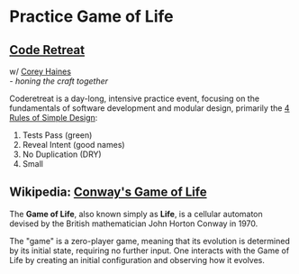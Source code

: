 # Practice Game of Life

## [Code Retreat](http://coderetreat.com)
w/ [Corey Haines](http://www.twitter.com/coreyhaines)  
*- honing the craft together*

Coderetreat is a day-long, intensive practice event, focusing on the fundamentals of software development and modular design, primarily the [4 Rules of Simple Design](http://c2.com/cgi/wiki?XpSimplicityRules):

1. Tests Pass (green)
2. Reveal Intent (good names)
3. No Duplication (DRY)
4. Small


## Wikipedia: [Conway's Game of Life](http://en.wikipedia.org/wiki/Conway%27s_Game_of_Life)

The **Game of Life**, also known simply as **Life**, is a cellular automaton devised by the British mathematician John Horton Conway in 1970.

The "game" is a zero-player game, meaning that its evolution is determined by its initial state, requiring no further input. One interacts with the Game of Life by creating an initial configuration and observing how it evolves.

